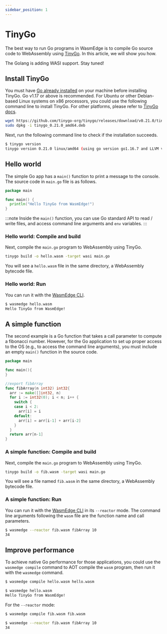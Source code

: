 ```yaml
---
sidebar_position: 1
---
```


# TinyGo

The best way to run Go programs in WasmEdge is to compile Go source code to WebAssembly using [TinyGo](https://tinygo.org/). In this article, we will show you how.

The Golang is adding WASI support. Stay tuned!

## Install TinyGo

You must have [Go already installed](https://go.dev/doc/install) on your machine before installing TinyGo. Go v1.17 or above is recommended. For Ubuntu or other Debian-based Linux systems on x86 processors, you could use the following command line to install TinyGo. For other platforms, please refer to [TinyGo docs](https://tinygo.org/getting-started/install/).

```bash
wget https://github.com/tinygo-org/tinygo/releases/download/v0.21.0/tinygo_0.21.0_amd64.deb
sudo dpkg -i tinygo_0.21.0_amd64.deb
```

Next, run the following command line to check if the installation succeeds.

```bash
$ tinygo version
tinygo version 0.21.0 linux/amd64 (using go version go1.16.7 and LLVM version 11.0.0)
```

## Hello world

The simple Go app has a `main()` function to print a message to the console. The source code in `main.go` file is as follows.

```go
package main

func main() {
  println("Hello TinyGo from WasmEdge!")
}
```

<!-- prettier-ignore -->
:::note
Inside the `main()` function, you can use Go standard API to read / write files, and access command line arguments and `env` variables.
:::

### Hello world: Compile and build

Next, compile the `main.go` program to WebAssembly using TinyGo.

```bash
tinygo build -o hello.wasm -target wasi main.go
```

You will see a `hello.wasm` file in the same directory, a WebAssembly bytecode file.

### Hello world: Run

You can run it with the [WasmEdge CLI](../../start/build-and-run/cli.md).

```bash
$ wasmedge hello.wasm
Hello TinyGo from WasmEdge!
```

## A simple function

The second example is a Go function that takes a call parameter to compute a fibonacci number. However, for the Go application to set up proper access to the OS (e.g., to access the command line arguments), you must include an empty `main()` function in the source code.

```go
package main

func main(){
}

//export fibArray
func fibArray(n int32) int32{
  arr := make([]int32, n)
  for i := int32(0); i < n; i++ {
    switch {
    case i < 2:
      arr[i] = i
    default:
      arr[i] = arr[i-1] + arr[i-2]
    }
  }
  return arr[n-1]
}
```

### A simple function: Compile and build

Next, compile the `main.go` program to WebAssembly using TinyGo.

```bash
tinygo build -o fib.wasm -target wasi main.go
```

You will see a file named `fib.wasm` in the same directory, a WebAssembly bytecode file.

### A simple function: Run

You can run it with the [WasmEdge CLI](../../start/build-and-run/cli.md) in its `--reactor` mode. The command line arguments following the `wasm` file are the function name and call parameters.

```bash
$ wasmedge --reactor fib.wasm fibArray 10
34
```

## Improve performance

To achieve native Go performance for those applications, you could use the `wasmedge compile` command to AOT compile the `wasm` program, then run it with the `wasmedge` command.

```bash
$ wasmedge compile hello.wasm hello.wasm

$ wasmedge hello.wasm
Hello TinyGo from WasmEdge!
```

For the `--reactor` mode:

```bash
$ wasmedge compile fib.wasm fib.wasm

$ wasmedge --reactor fib.wasm fibArray 10
34
```
